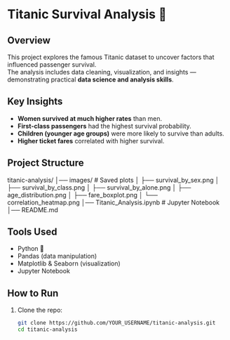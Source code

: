# Titanic Survival Analysis 🚢

## Overview
This project explores the famous Titanic dataset to uncover factors that influenced passenger survival.  
The analysis includes data cleaning, visualization, and insights — demonstrating practical **data science and analysis skills**.

## Key Insights
- **Women survived at much higher rates** than men.
- **First-class passengers** had the highest survival probability.
- **Children (younger age groups)** were more likely to survive than adults.
- **Higher ticket fares** correlated with higher survival.

## Project Structure
titanic-analysis/
│── images/ # Saved plots
│ ├── survival_by_sex.png
│ ├── survival_by_class.png
│ ├── survival_by_alone.png
│ ├── age_distribution.png
│ ├── fare_boxplot.png
│ └── correlation_heatmap.png
│── Titanic_Analysis.ipynb # Jupyter Notebook
│── README.md



## Tools Used
- Python 🐍
- Pandas (data manipulation)
- Matplotlib & Seaborn (visualization)
- Jupyter Notebook

## How to Run
1. Clone the repo:
   ```bash
   git clone https://github.com/YOUR_USERNAME/titanic-analysis.git
   cd titanic-analysis
